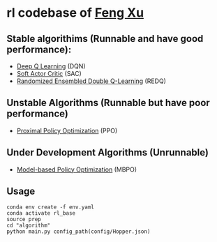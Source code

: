 # rl codebase of [Feng Xu](mailto:xufeng@lamda.nju.edu.cn)

## Stable algorithims (Runnable and have good performance):
* [Deep Q Learning](https://arxiv.org/abs/1312.5602) (DQN) 
* [Soft Actor Critic](https://arxiv.org/abs/1801.01290) (SAC)
* [Randomized Ensembled Double Q-Learning](https://arxiv.org/abs/2101.05982) (REDQ)


## Unstable Algorithms (Runnable but have poor performance)
* [Proximal Policy Optimization](https://arxiv.org/abs/1707.06347) (PPO)

## Under Development Algorithms (Unrunnable)
* [Model-based Policy Optimization](https://arxiv.org/abs/1906.08253) (MBPO)

## Usage
``` shell
conda env create -f env.yaml 
conda activate rl_base
source prep
cd "algorithm"
python main.py config_path(config/Hopper.json)  
```